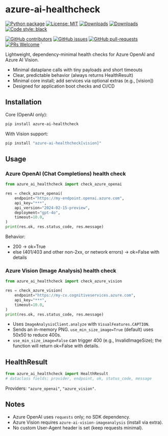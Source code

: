 # azure-ai-healthcheck

[![Python package](https://img.shields.io/pypi/v/azure-ai-healthcheck?color=4BA3FF)](https://pypi.org/project/azure-ai-healthcheck/)
[![License: MIT](https://img.shields.io/github/license/skytin1004/azure-ai-healthcheck?color=4BA3FF)](https://github.com/skytin1004/azure-ai-healthcheck/blob/main/LICENSE)
[![Downloads](https://static.pepy.tech/badge/azure-ai-healthcheck)](https://pepy.tech/project/azure-ai-healthcheck)
[![Downloads](https://static.pepy.tech/badge/azure-ai-healthcheck/month)](https://pepy.tech/project/azure-ai-healthcheck)
[![Code style: black](https://img.shields.io/badge/code%20style-black-000000.svg)](https://github.com/psf/black)

[![GitHub contributors](https://img.shields.io/github/contributors/skytin1004/azure-ai-healthcheck.svg)](https://GitHub.com/skytin1004/azure-ai-healthcheck/graphs/contributors/)
[![GitHub issues](https://img.shields.io/github/issues/skytin1004/azure-ai-healthcheck.svg)](https://GitHub.com/skytin1004/azure-ai-healthcheck/issues/)
[![GitHub pull-requests](https://img.shields.io/github/issues-pr/skytin1004/azure-ai-healthcheck.svg)](https://GitHub.com/skytin1004/azure-ai-healthcheck/pulls/)
[![PRs Welcome](https://img.shields.io/badge/PRs-welcome-brightgreen.svg)](http://makeapullrequest.com)
`

Lightweight, dependency-minimal health checks for Azure OpenAI and Azure AI Vision.

- Minimal dataplane calls with tiny payloads and short timeouts
- Clear, predictable behavior (always returns HealthResult)
- Minimal core install; add services via optional extras (e.g., [vision])
- Designed for application boot checks and CI/CD

## Installation

Core (OpenAI only):

```bash
pip install azure-ai-healthcheck
```

With Vision support:

```bash
pip install "azure-ai-healthcheck[vision]"
```

## Usage

### Azure OpenAI (Chat Completions) health check

```python
from azure_ai_healthcheck import check_azure_openai

res = check_azure_openai(
    endpoint="https://my-endpoint.openai.azure.com",
    api_key="***",
    api_version="2024-02-15-preview",
    deployment="gpt-4o",
    timeout=10.0,
)
print(res.ok, res.status_code, res.message)
```

Behavior:
- 200 -> ok=True
- else (401/403 and other non-2xx, or network errors) -> ok=False with details

### Azure Vision (Image Analysis) health check

```python
from azure_ai_healthcheck import check_azure_vision

res = check_azure_vision(
    endpoint="https://my-cv.cognitiveservices.azure.com",
    api_key="***",
    timeout=10.0,
)
print(res.ok, res.status_code, res.message)
```

- Uses `ImageAnalysisClient.analyze` with `VisualFeatures.CAPTION`.
- Sends an in-memory PNG. `use_min_size_image=True` (default) uses 50x50 to reduce 400s.
- `use_min_size_image=False` can trigger 400 (e.g., InvalidImageSize); the function will return ok=False with details.

## HealthResult

```python
from azure_ai_healthcheck import HealthResult
# dataclass fields: provider, endpoint, ok, status_code, message
```

Providers: `"azure_openai"`, `"azure_vision"`.

## Notes

- Azure OpenAI uses `requests` only; no SDK dependency.
- Azure Vision requires `azure-ai-vision-imageanalysis` (install via extra).
- No custom User-Agent header is set (keep requests minimal).
